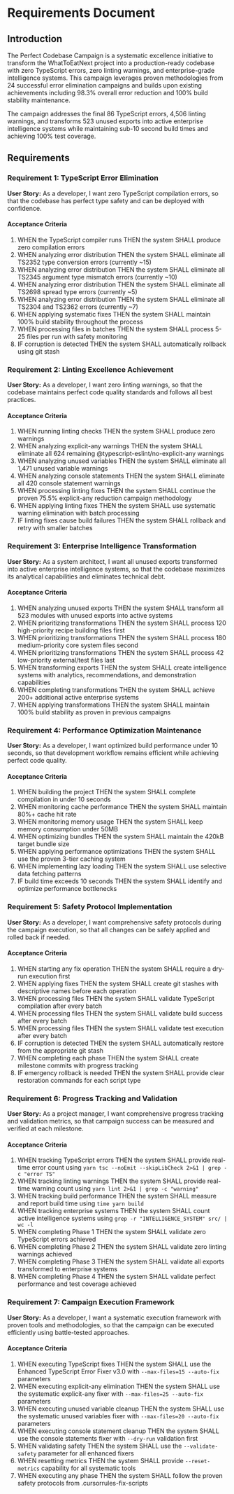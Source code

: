 # Requirements Document

## Introduction

The Perfect Codebase Campaign is a systematic excellence initiative to transform the WhatToEatNext project into a production-ready codebase with zero TypeScript errors, zero linting warnings, and enterprise-grade intelligence systems. This campaign leverages proven methodologies from 24 successful error elimination campaigns and builds upon existing achievements including 98.3% overall error reduction and 100% build stability maintenance.

The campaign addresses the final 86 TypeScript errors, 4,506 linting warnings, and transforms 523 unused exports into active enterprise intelligence systems while maintaining sub-10 second build times and achieving 100% test coverage.

## Requirements

### Requirement 1: TypeScript Error Elimination

**User Story:** As a developer, I want zero TypeScript compilation errors, so that the codebase has perfect type safety and can be deployed with confidence.

#### Acceptance Criteria

1. WHEN the TypeScript compiler runs THEN the system SHALL produce zero compilation errors
2. WHEN analyzing error distribution THEN the system SHALL eliminate all TS2352 type conversion errors (currently ~15)
3. WHEN analyzing error distribution THEN the system SHALL eliminate all TS2345 argument type mismatch errors (currently ~10)
4. WHEN analyzing error distribution THEN the system SHALL eliminate all TS2698 spread type errors (currently ~5)
5. WHEN analyzing error distribution THEN the system SHALL eliminate all TS2304 and TS2362 errors (currently ~7)
6. WHEN applying systematic fixes THEN the system SHALL maintain 100% build stability throughout the process
7. WHEN processing files in batches THEN the system SHALL process 5-25 files per run with safety monitoring
8. IF corruption is detected THEN the system SHALL automatically rollback using git stash

### Requirement 2: Linting Excellence Achievement

**User Story:** As a developer, I want zero linting warnings, so that the codebase maintains perfect code quality standards and follows all best practices.

#### Acceptance Criteria

1. WHEN running linting checks THEN the system SHALL produce zero warnings
2. WHEN analyzing explicit-any warnings THEN the system SHALL eliminate all 624 remaining @typescript-eslint/no-explicit-any warnings
3. WHEN analyzing unused variables THEN the system SHALL eliminate all 1,471 unused variable warnings
4. WHEN analyzing console statements THEN the system SHALL eliminate all 420 console statement warnings
5. WHEN processing linting fixes THEN the system SHALL continue the proven 75.5% explicit-any reduction campaign methodology
6. WHEN applying linting fixes THEN the system SHALL use systematic warning elimination with batch processing
7. IF linting fixes cause build failures THEN the system SHALL rollback and retry with smaller batches

### Requirement 3: Enterprise Intelligence Transformation

**User Story:** As a system architect, I want all unused exports transformed into active enterprise intelligence systems, so that the codebase maximizes its analytical capabilities and eliminates technical debt.

#### Acceptance Criteria

1. WHEN analyzing unused exports THEN the system SHALL transform all 523 modules with unused exports into active systems
2. WHEN prioritizing transformations THEN the system SHALL process 120 high-priority recipe building files first
3. WHEN prioritizing transformations THEN the system SHALL process 180 medium-priority core system files second
4. WHEN prioritizing transformations THEN the system SHALL process 42 low-priority external/test files last
5. WHEN transforming exports THEN the system SHALL create intelligence systems with analytics, recommendations, and demonstration capabilities
6. WHEN completing transformations THEN the system SHALL achieve 200+ additional active enterprise systems
7. WHEN applying transformations THEN the system SHALL maintain 100% build stability as proven in previous campaigns

### Requirement 4: Performance Optimization Maintenance

**User Story:** As a developer, I want optimized build performance under 10 seconds, so that development workflow remains efficient while achieving perfect code quality.

#### Acceptance Criteria

1. WHEN building the project THEN the system SHALL complete compilation in under 10 seconds
2. WHEN monitoring cache performance THEN the system SHALL maintain 80%+ cache hit rate
3. WHEN monitoring memory usage THEN the system SHALL keep memory consumption under 50MB
4. WHEN optimizing bundles THEN the system SHALL maintain the 420kB target bundle size
5. WHEN applying performance optimizations THEN the system SHALL use the proven 3-tier caching system
6. WHEN implementing lazy loading THEN the system SHALL use selective data fetching patterns
7. IF build time exceeds 10 seconds THEN the system SHALL identify and optimize performance bottlenecks

### Requirement 5: Safety Protocol Implementation

**User Story:** As a developer, I want comprehensive safety protocols during the campaign execution, so that all changes can be safely applied and rolled back if needed.

#### Acceptance Criteria

1. WHEN starting any fix operation THEN the system SHALL require a dry-run execution first
2. WHEN applying fixes THEN the system SHALL create git stashes with descriptive names before each operation
3. WHEN processing files THEN the system SHALL validate TypeScript compilation after every batch
4. WHEN processing files THEN the system SHALL validate build success after every batch
5. WHEN processing files THEN the system SHALL validate test execution after every batch
6. IF corruption is detected THEN the system SHALL automatically restore from the appropriate git stash
7. WHEN completing each phase THEN the system SHALL create milestone commits with progress tracking
8. IF emergency rollback is needed THEN the system SHALL provide clear restoration commands for each script type

### Requirement 6: Progress Tracking and Validation

**User Story:** As a project manager, I want comprehensive progress tracking and validation metrics, so that campaign success can be measured and verified at each milestone.

#### Acceptance Criteria

1. WHEN tracking TypeScript errors THEN the system SHALL provide real-time error count using `yarn tsc --noEmit --skipLibCheck 2>&1 | grep -c "error TS"`
2. WHEN tracking linting warnings THEN the system SHALL provide real-time warning count using `yarn lint 2>&1 | grep -c "warning"`
3. WHEN tracking build performance THEN the system SHALL measure and report build time using `time yarn build`
4. WHEN tracking enterprise systems THEN the system SHALL count active intelligence systems using `grep -r "INTELLIGENCE_SYSTEM" src/ | wc -l`
5. WHEN completing Phase 1 THEN the system SHALL validate zero TypeScript errors achieved
6. WHEN completing Phase 2 THEN the system SHALL validate zero linting warnings achieved
7. WHEN completing Phase 3 THEN the system SHALL validate all exports transformed to enterprise systems
8. WHEN completing Phase 4 THEN the system SHALL validate perfect performance and test coverage achieved

### Requirement 7: Campaign Execution Framework

**User Story:** As a developer, I want a systematic execution framework with proven tools and methodologies, so that the campaign can be executed efficiently using battle-tested approaches.

#### Acceptance Criteria

1. WHEN executing TypeScript fixes THEN the system SHALL use the Enhanced TypeScript Error Fixer v3.0 with `--max-files=15 --auto-fix` parameters
2. WHEN executing explicit-any elimination THEN the system SHALL use the systematic explicit-any fixer with `--max-files=25 --auto-fix` parameters
3. WHEN executing unused variable cleanup THEN the system SHALL use the systematic unused variables fixer with `--max-files=20 --auto-fix` parameters
4. WHEN executing console statement cleanup THEN the system SHALL use the console statements fixer with `--dry-run` validation first
5. WHEN validating safety THEN the system SHALL use the `--validate-safety` parameter for all enhanced fixers
6. WHEN resetting metrics THEN the system SHALL provide `--reset-metrics` capability for all systematic tools
7. WHEN executing any phase THEN the system SHALL follow the proven safety protocols from .cursorrules-fix-scripts